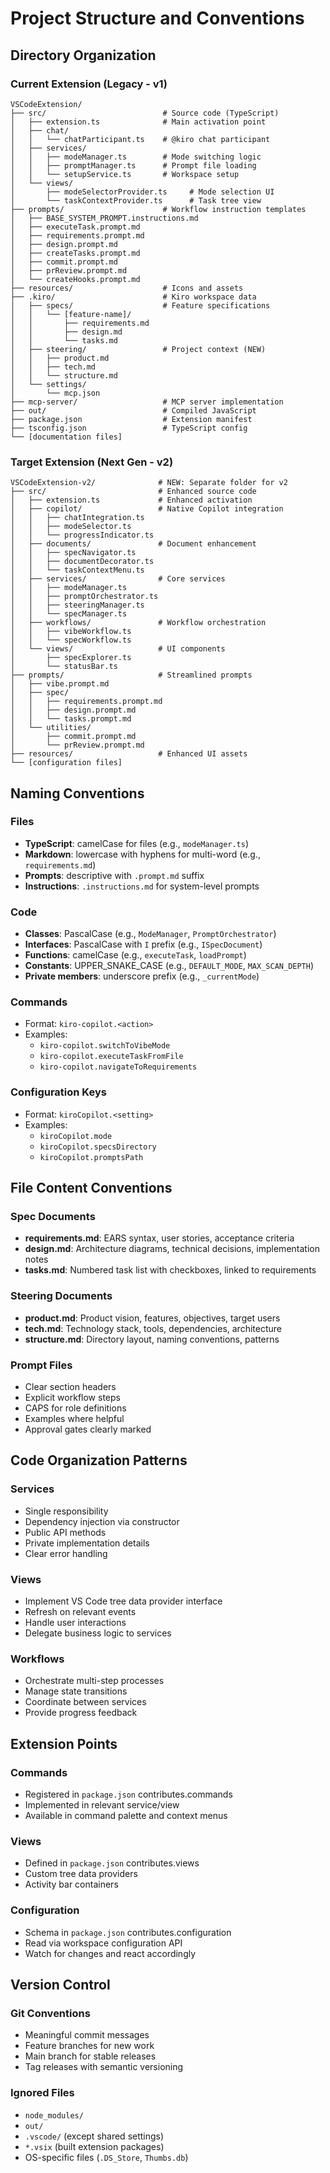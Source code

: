 # Project Structure and Conventions

## Directory Organization

### Current Extension (Legacy - v1)
```
VSCodeExtension/
├── src/                          # Source code (TypeScript)
│   ├── extension.ts              # Main activation point
│   ├── chat/
│   │   └── chatParticipant.ts    # @kiro chat participant
│   ├── services/
│   │   ├── modeManager.ts        # Mode switching logic
│   │   ├── promptManager.ts      # Prompt file loading
│   │   └── setupService.ts       # Workspace setup
│   └── views/
│       ├── modeSelectorProvider.ts     # Mode selection UI
│       └── taskContextProvider.ts      # Task tree view
├── prompts/                      # Workflow instruction templates
│   ├── BASE_SYSTEM_PROMPT.instructions.md
│   ├── executeTask.prompt.md
│   ├── requirements.prompt.md
│   ├── design.prompt.md
│   ├── createTasks.prompt.md
│   ├── commit.prompt.md
│   ├── prReview.prompt.md
│   └── createHooks.prompt.md
├── resources/                    # Icons and assets
├── .kiro/                        # Kiro workspace data
│   ├── specs/                    # Feature specifications
│   │   └── [feature-name]/
│   │       ├── requirements.md
│   │       ├── design.md
│   │       └── tasks.md
│   ├── steering/                 # Project context (NEW)
│   │   ├── product.md
│   │   ├── tech.md
│   │   └── structure.md
│   └── settings/
│       └── mcp.json
├── mcp-server/                   # MCP server implementation
├── out/                          # Compiled JavaScript
├── package.json                  # Extension manifest
├── tsconfig.json                 # TypeScript config
└── [documentation files]
```

### Target Extension (Next Gen - v2)
```
VSCodeExtension-v2/              # NEW: Separate folder for v2
├── src/                         # Enhanced source code
│   ├── extension.ts             # Enhanced activation
│   ├── copilot/                 # Native Copilot integration
│   │   ├── chatIntegration.ts
│   │   ├── modeSelector.ts
│   │   └── progressIndicator.ts
│   ├── documents/               # Document enhancement
│   │   ├── specNavigator.ts
│   │   ├── documentDecorator.ts
│   │   └── taskContextMenu.ts
│   ├── services/                # Core services
│   │   ├── modeManager.ts
│   │   ├── promptOrchestrator.ts
│   │   ├── steeringManager.ts
│   │   └── specManager.ts
│   ├── workflows/               # Workflow orchestration
│   │   ├── vibeWorkflow.ts
│   │   └── specWorkflow.ts
│   └── views/                   # UI components
│       ├── specExplorer.ts
│       └── statusBar.ts
├── prompts/                     # Streamlined prompts
│   ├── vibe.prompt.md
│   ├── spec/
│   │   ├── requirements.prompt.md
│   │   ├── design.prompt.md
│   │   └── tasks.prompt.md
│   └── utilities/
│       ├── commit.prompt.md
│       └── prReview.prompt.md
├── resources/                   # Enhanced UI assets
└── [configuration files]
```

## Naming Conventions

### Files
- **TypeScript**: camelCase for files (e.g., `modeManager.ts`)
- **Markdown**: lowercase with hyphens for multi-word (e.g., `requirements.md`)
- **Prompts**: descriptive with `.prompt.md` suffix
- **Instructions**: `.instructions.md` for system-level prompts

### Code
- **Classes**: PascalCase (e.g., `ModeManager`, `PromptOrchestrator`)
- **Interfaces**: PascalCase with `I` prefix (e.g., `ISpecDocument`)
- **Functions**: camelCase (e.g., `executeTask`, `loadPrompt`)
- **Constants**: UPPER_SNAKE_CASE (e.g., `DEFAULT_MODE`, `MAX_SCAN_DEPTH`)
- **Private members**: underscore prefix (e.g., `_currentMode`)

### Commands
- Format: `kiro-copilot.<action>`
- Examples:
  - `kiro-copilot.switchToVibeMode`
  - `kiro-copilot.executeTaskFromFile`
  - `kiro-copilot.navigateToRequirements`

### Configuration Keys
- Format: `kiroCopilot.<setting>`
- Examples:
  - `kiroCopilot.mode`
  - `kiroCopilot.specsDirectory`
  - `kiroCopilot.promptsPath`

## File Content Conventions

### Spec Documents
- **requirements.md**: EARS syntax, user stories, acceptance criteria
- **design.md**: Architecture diagrams, technical decisions, implementation notes
- **tasks.md**: Numbered task list with checkboxes, linked to requirements

### Steering Documents
- **product.md**: Product vision, features, objectives, target users
- **tech.md**: Technology stack, tools, dependencies, architecture
- **structure.md**: Directory layout, naming conventions, patterns

### Prompt Files
- Clear section headers
- Explicit workflow steps
- CAPS for role definitions
- Examples where helpful
- Approval gates clearly marked

## Code Organization Patterns

### Services
- Single responsibility
- Dependency injection via constructor
- Public API methods
- Private implementation details
- Clear error handling

### Views
- Implement VS Code tree data provider interface
- Refresh on relevant events
- Handle user interactions
- Delegate business logic to services

### Workflows
- Orchestrate multi-step processes
- Manage state transitions
- Coordinate between services
- Provide progress feedback

## Extension Points

### Commands
- Registered in `package.json` contributes.commands
- Implemented in relevant service/view
- Available in command palette and context menus

### Views
- Defined in `package.json` contributes.views
- Custom tree data providers
- Activity bar containers

### Configuration
- Schema in `package.json` contributes.configuration
- Read via workspace configuration API
- Watch for changes and react accordingly

## Version Control

### Git Conventions
- Meaningful commit messages
- Feature branches for new work
- Main branch for stable releases
- Tag releases with semantic versioning

### Ignored Files
- `node_modules/`
- `out/`
- `.vscode/` (except shared settings)
- `*.vsix` (built extension packages)
- OS-specific files (`.DS_Store`, `Thumbs.db`)
